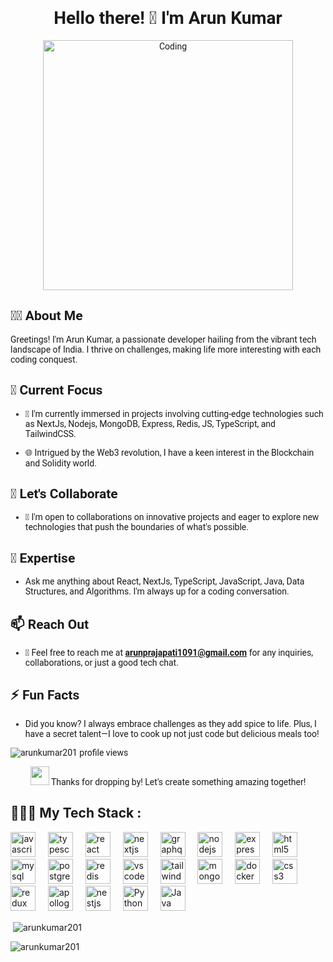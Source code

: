 <div align="center" style="font-family: 'Roboto', sans-serif;">
  <h1>Hello there! 👋 I'm Arun Kumar</h1>
  <img alt="Coding" width="400" src="https://cdn.dribbble.com/users/1162077/screenshots/3848914/programmer.gif">
</div>
<div align="left" style="font-family: 'Roboto', sans-serif;">

## 👨‍💻 About Me

Greetings! I'm Arun Kumar, a passionate developer hailing from the vibrant tech landscape of India. I thrive on challenges, making life more interesting with each coding conquest.

## 🚀 Current Focus

- 🔭 I'm currently immersed in projects involving cutting-edge technologies such as NextJs, Nodejs, MongoDB, Express, Redis, JS, TypeScript, and TailwindCSS.
  
- 🌐 Intrigued by the Web3 revolution, I have a keen interest in the Blockchain and Solidity world.

## 🤝 Let's Collaborate

- 👯 I'm open to collaborations on innovative projects and eager to explore new technologies that push the boundaries of what's possible.

## 💬 Expertise

- Ask me anything about React, NextJs, TypeScript, JavaScript, Java, Data Structures, and Algorithms. I'm always up for a coding conversation.

## 📫 Reach Out

- 📧 Feel free to reach me at **arunprajapati1091@gmail.com** for any inquiries, collaborations, or just a good tech chat.

## ⚡ Fun Facts

- Did you know? I always embrace challenges as they add spice to life. Plus, I have a secret talent—I love to cook up not just code but delicious meals too!

<p align="left"> <img src="https://komarev.com/ghpvc/?username=arunkumar201" alt="arunkumar201 profile views"></p> 

<div align="center"><img src="https://raw.githubusercontent.com/iampavangandhi/iampavangandhi/master/gifs/Hi.gif" width="30px"> Thanks for dropping by! Let's create something amazing together!</div>


</div>

<!-- Add your blog post list, GitHub stats, and streak stats here -->
## 👨🏼‍💻 My Tech Stack : 
<div align="left">
  <img src="https://cdn.jsdelivr.net/gh/devicons/devicon/icons/javascript/javascript-original.svg" height="40" alt="javascript logo"  />
  <img width="12" />
  <img src="https://cdn.jsdelivr.net/gh/devicons/devicon/icons/typescript/typescript-original.svg" height="40" alt="typescript logo"  />
  <img width="12" />
  <img src="https://cdn.jsdelivr.net/gh/devicons/devicon/icons/react/react-original.svg" height="40" alt="react logo"  />
  <img width="12" />
  <img src="https://skillicons.dev/icons?i=nextjs" height="40" alt="nextjs logo"  />
  <img width="12" />
  <img src="https://cdn.jsdelivr.net/gh/devicons/devicon/icons/graphql/graphql-plain.svg" height="40" alt="graphql logo"  />
  <img width="12" />
  <img src="https://cdn.jsdelivr.net/gh/devicons/devicon/icons/nodejs/nodejs-original.svg" height="40" alt="nodejs logo"  />
  <img width="12" />
  <img src="https://skillicons.dev/icons?i=express" height="40" alt="express logo"  />
  <img width="12" />
  <img src="https://cdn.jsdelivr.net/gh/devicons/devicon/icons/html5/html5-original.svg" height="40" alt="html5 logo"  />
  <img width="12" />
  <img src="https://cdn.jsdelivr.net/gh/devicons/devicon/icons/mysql/mysql-original.svg" height="40" alt="mysql logo"  />
  <img width="12" />
  <img src="https://cdn.jsdelivr.net/gh/devicons/devicon/icons/postgresql/postgresql-original.svg" height="40" alt="postgresql logo"  />
  <img width="12" />
  <img src="https://cdn.jsdelivr.net/gh/devicons/devicon/icons/redis/redis-original.svg" height="40" alt="redis logo"  />
  <img width="12" />
  <img src="https://skillicons.dev/icons?i=vscode" height="40" alt="vscode logo"  />
  <img width="12" />
  <img src="https://skillicons.dev/icons?i=tailwind" height="40" alt="tailwindcss logo"  />
  <img width="12" />
  <img src="https://skillicons.dev/icons?i=mongodb" height="40" alt="mongodb logo"  />
  <img width="12" />
  <img src="https://skillicons.dev/icons?i=docker" height="40" alt="docker logo"  />
  <img width="12" />
  <img src="https://skillicons.dev/icons?i=css" height="40" alt="css3 logo"  />
  <img width="12" />
  <img src="https://skillicons.dev/icons?i=redux" height="40" alt="redux logo"  />
  <img width="12" />
  <img src="https://skillicons.dev/icons?i=apollo" height="40" alt="apollographql logo"  />
  <img width="12" />
  <img src="https://cdn.simpleicons.org/nestjs/E0234E" height="40" alt="nestjs logo"  />
  <img width="12" />
  <img src="https://cdn.simpleicons.org/python/E0234E" height="40" alt="Python logo"  />
  <img width="12" />
  <img src="https://cdn4.iconfinder.com/data/icons/logos-and-brands/512/181_Java_logo_logos-1024.png" height="40" alt="Java logo"  />
</div>

<!-- BLOG-POST-LIST:START -->
<!-- BLOG-POST-LIST:END -->


<p>&nbsp;<img align="center" src="https://github-readme-stats.vercel.app/api?username=arunkumar201&show_icons=true&locale=en" alt="arunkumar201" /></p>

<p><img align="center" src="https://github-readme-streak-stats.herokuapp.com/?user=arunkumar201&" alt="arunkumar201" /></p>
